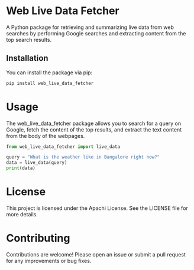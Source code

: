 # Web Live Data Fetcher

A Python package for retrieving and summarizing live data from web searches by performing Google searches and extracting content from the top search results.

## Installation

You can install the package via pip:

 ```sh
 pip install web_live_data_fetcher
 ```

# Usage

The web_live_data_fetcher package allows you to search for a query on Google, fetch the content of the top results, and extract the text content from the body of the webpages.

 ```python
 from web_live_data_fetcher import live_data
 
 query = "What is the weather like in Bangalore right now?"
 data = live_data(query)
 print(data)
 ```

# License

This project is licensed under the Apachi License. See the LICENSE file for more details.

# Contributing

Contributions are welcome! Please open an issue or submit a pull request for any improvements or bug fixes.
